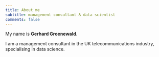 ```yaml
---
title: About me
subtitle: management consultant & data scientist
comments: false
---
```


My name is **Gerhard Groenewald**.  

I am a management consultant in the UK telecommunications industry, specialising in data science.